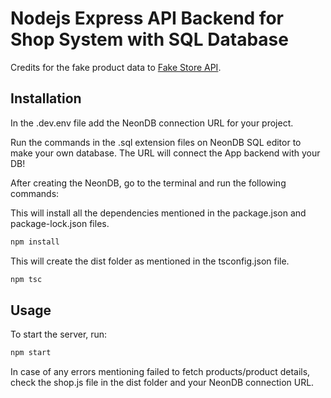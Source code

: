 # Nodejs Express API Backend for Shop System with SQL Database

Credits for the fake product data to [Fake Store API](https://fakestoreapi.com/).

## Installation

In the .dev.env file add the NeonDB connection URL for your project.

Run the commands in the .sql extension files on NeonDB SQL editor to make your own database. The URL will connect the App backend with your DB!

After creating the NeonDB, go to the terminal and run the following commands:

This will install all the dependencies mentioned in the package.json and package-lock.json files.
```bash
npm install
```

This will create the dist folder as mentioned in the tsconfig.json file.
```bash
npm tsc
```

## Usage

To start the server, run:

```bash
npm start
```

In case of any errors mentioning failed to fetch products/product details, check the shop.js file in the dist folder and your NeonDB connection URL.
